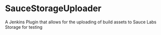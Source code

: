 # SauceStorageUploader
A Jenkins Plugin that allows for the uploading of build assets to Sauce Labs Storage for testing
